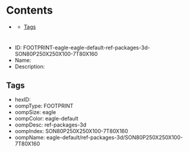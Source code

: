 



Contents
========

* [](#)
	* [Tags](#tags)

# 

- ID: FOOTPRINT-eagle-eagle-default-ref-packages-3d-SON80P250X250X100-7T80X160
- Name: 
- Description: 

## Tags

- hexID: 
- oompType: FOOTPRINT
- oompSize: eagle
- oompColor: eagle-default
- oompDesc: ref-packages-3d
- oompIndex: SON80P250X250X100-7T80X160
- oompName: eagle-default/ref-packages-3d/SON80P250X250X100-7T80X160

